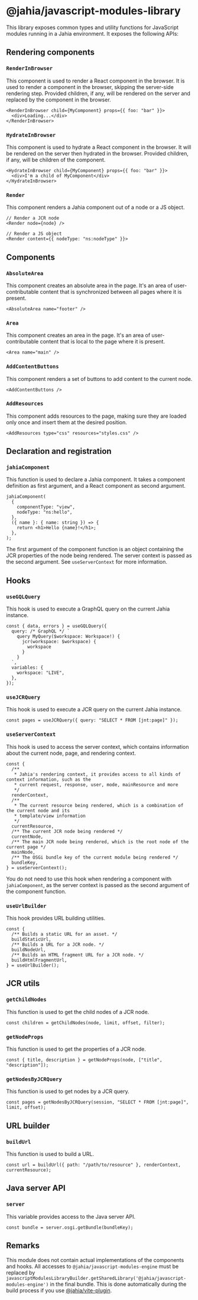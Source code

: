 # @jahia/javascript-modules-library

This library exposes common types and utility functions for JavaScript modules running in a Jahia environment. It exposes the following APIs:

## Rendering components

### `RenderInBrowser`

This component is used to render a React component in the browser. It is used to render a component in the browser, skipping the server-side rendering step. Provided children, if any, will be rendered on the server and replaced by the component in the browser.

```tsx
<RenderInBrowser child={MyComponent} props={{ foo: "bar" }}>
  <div>Loading...</div>
</RenderInBrowser>
```

### `HydrateInBrowser`

This component is used to hydrate a React component in the browser. It will be rendered on the server then hydrated in the browser. Provided children, if any, will be children of the component.

```tsx
<HydrateInBrowser child={MyComponent} props={{ foo: "bar" }}>
  <div>I'm a child of MyComponent</div>
</HydrateInBrowser>
```

### `Render`

This component renders a Jahia component out of a node or a JS object.

```tsx
// Render a JCR node
<Render node={node} />

// Render a JS object
<Render content={{ nodeType: "ns:nodeType" }}>
```

## Components

### `AbsoluteArea`

This component creates an absolute area in the page. It's an area of user-contributable content that is synchronized between all pages where it is present.

```tsx
<AbsoluteArea name="footer" />
```

### `Area`

This component creates an area in the page. It's an area of user-contributable content that is local to the page where it is present.

```tsx
<Area name="main" />
```

### `AddContentButtons`

This component renders a set of buttons to add content to the current node.

```tsx
<AddContentButtons />
```

### `AddResources`

This component adds resources to the page, making sure they are loaded only once and insert them at the desired position.

```tsx
<AddResources type="css" resources="styles.css" />
```

## Declaration and registration

### `jahiaComponent`

This function is used to declare a Jahia component. It takes a component definition as first argument, and a React component as second argument.

```tsx
jahiaComponent(
  {
    componentType: "view",
    nodeType: "ns:hello",
  },
  ({ name }: { name: string }) => {
    return <h1>Hello {name}!</h1>;
  },
);
```

The first argument of the component function is an object containing the JCR properties of the node being rendered. The server context is passed as the second argument. See `useServerContext` for more information.

## Hooks

### `useGQLQuery`

This hook is used to execute a GraphQL query on the current Jahia instance.

```tsx
const { data, errors } = useGQLQuery({
  query: /* GraphQL */ `
    query MyQuery($workspace: Workspace!) {
      jcr(workspace: $workspace) {
        workspace
      }
    }
  `,
  variables: {
    workspace: "LIVE",
  },
});
```

### `useJCRQuery`

This hook is used to execute a JCR query on the current Jahia instance.

```tsx
const pages = useJCRQuery({ query: "SELECT * FROM [jnt:page]" });
```

### `useServerContext`

This hook is used to access the server context, which contains information about the current node, page, and rendering context.

```tsx
const {
  /**
   * Jahia's rendering context, it provides access to all kinds of context information, such as the
   * current request, response, user, mode, mainResource and more
   */
  renderContext,
  /**
   * The current resource being rendered, which is a combination of the current node and its
   * template/view information
   */
  currentResource,
  /** The current JCR node being rendered */
  currentNode,
  /** The main JCR node being rendered, which is the root node of the current page */
  mainNode,
  /** The OSGi bundle key of the current module being rendered */
  bundleKey,
} = useServerContext();
```

You do not need to use this hook when rendering a component with `jahiaComponent`, as the server context is passed as the second argument of the component function.

### `useUrlBuilder`

This hook provides URL building utilities.

```tsx
const {
  /** Builds a static URL for an asset. */
  buildStaticUrl,
  /** Builds a URL for a JCR node. */
  buildNodeUrl,
  /** Builds an HTML fragment URL for a JCR node. */
  buildHtmlFragmentUrl,
} = useUrlBuilder();
```

## JCR utils

### `getChildNodes`

This function is used to get the child nodes of a JCR node.

```tsx
const children = getChildNodes(node, limit, offset, filter);
```

### `getNodeProps`

This function is used to get the properties of a JCR node.

```tsx
const { title, description } = getNodeProps(node, ["title", "description"]);
```

### `getNodesByJCRQuery`

This function is used to get nodes by a JCR query.

```tsx
const pages = getNodesByJCRQuery(session, "SELECT * FROM [jnt:page]", limit, offset);
```

## URL builder

### `buildUrl`

This function is used to build a URL.

```tsx
const url = buildUrl({ path: "/path/to/resource" }, renderContext, currentResource);
```

## Java server API

### `server`

This variable provides access to the Java server API.

```tsx
const bundle = server.osgi.getBundle(bundleKey);
```

## Remarks

This module does not contain actual implementations of the components and hooks. All accesses to `@jahia/javascript-modules-engine` must be replaced by `javascriptModulesLibraryBuilder.getSharedLibrary('@jahia/javascript-modules-engine')` in the final bundle. This is done automatically during the build process if you use [@jahia/vite-plugin](https://www.npmjs.com/package/@jahia/vite-plugin).

